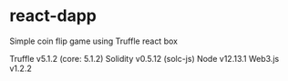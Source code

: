 # react-dapp
Simple coin flip game using Truffle react box

Truffle v5.1.2 (core: 5.1.2)
Solidity v0.5.12 (solc-js)
Node v12.13.1
Web3.js v1.2.2
